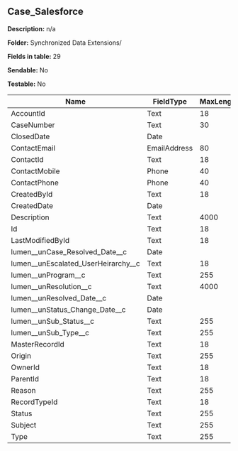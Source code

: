 ## Case_Salesforce

**Description:** n/a

**Folder:** Synchronized Data Extensions/

**Fields in table:** 29

**Sendable:** No

**Testable:** No

| Name | FieldType | MaxLength | IsPrimaryKey | IsNullable | DefaultValue |
| --- | --- | --- | --- | --- | --- |
| AccountId | Text | 18 | - | + |  |
| CaseNumber | Text | 30 | - | + |  |
| ClosedDate | Date |  | - | + |  |
| ContactEmail | EmailAddress | 80 | - | + |  |
| ContactId | Text | 18 | - | + |  |
| ContactMobile | Phone | 40 | - | + |  |
| ContactPhone | Phone | 40 | - | + |  |
| CreatedById | Text | 18 | - | + |  |
| CreatedDate | Date |  | - | + |  |
| Description | Text | 4000 | - | + |  |
| Id | Text | 18 | + | - |  |
| LastModifiedById | Text | 18 | - | + |  |
| lumen__unCase_Resolved_Date__c | Date |  | - | + |  |
| lumen__unEscalated_UserHeirarchy__c | Text | 18 | - | + |  |
| lumen__unProgram__c | Text | 255 | - | + |  |
| lumen__unResolution__c | Text | 4000 | - | + |  |
| lumen__unResolved_Date__c | Date |  | - | + |  |
| lumen__unStatus_Change_Date__c | Date |  | - | + |  |
| lumen__unSub_Status__c | Text | 255 | - | + |  |
| lumen__unSub_Type__c | Text | 255 | - | + |  |
| MasterRecordId | Text | 18 | - | + |  |
| Origin | Text | 255 | - | + |  |
| OwnerId | Text | 18 | - | + |  |
| ParentId | Text | 18 | - | + |  |
| Reason | Text | 255 | - | + |  |
| RecordTypeId | Text | 18 | - | + |  |
| Status | Text | 255 | - | + |  |
| Subject | Text | 255 | - | + |  |
| Type | Text | 255 | - | + |  |
